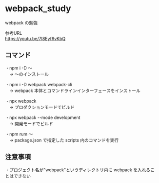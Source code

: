 # webpack_study
webpack の勉強

参考URL<br>
<https://youtu.be/7I8Eyf6vKbQ>

## コマンド
・npm i -D ～<br>
　→ ～のインストール

・npm i -D webpack webpack-cli<br>
　→ webpack 本体とコマンドラインインターフェースをインストール

・npx webpack<br>
　→ プロダクションモードでビルド

・npx webpack --mode development<br>
　→ 開発モードでビルド

・npm rum ～<br>
　→ package.json で指定した scripts 内のコマンドを実行

## 注意事項
・プロジェクト名が"webpack"というディレクトリ内に webpack を入れることはできない<br>